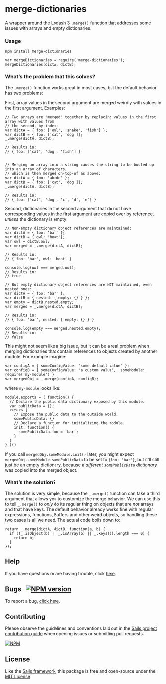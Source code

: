 # merge-dictionaries

A wrapper around the Lodash 3 `.merge()` function that addresses some issues with arrays and empty dictionaries.

### Usage

```
npm install merge-dictionaries
```

```
var mergeDictionaries = require('merge-dictionaries');
mergeDictionaries(dictA, dictB);
```

### What&rsquo;s the problem that this solves?

The `.merge()` function works great in most cases, but the default behavior has two problems:

First, array values in the second argument are merged weirdly with values in the first argument.  Examples:

```
// Two arrays are "merged" together by replacing values in the first array with values from
// the second, by index:
var dictA = { foo: ['owl', 'snake', 'fish'] };
var dictB = { foo: ['cat', 'dog']};
_.merge(dictA, dictB);

// Results in:
// { foo: ['cat', 'dog', 'fish'] }


// Merging an array into a string causes the string to be busted up into an array of characters,
// which is then merged on-top-of as above:
var dictA = { foo: 'abcde' };
var dictB = { foo: ['cat', 'dog']};
_.merge(dictA, dictB);

// Results in:
// { foo: ['cat', 'dog', 'c', 'd', 'e'] }
```

Second, dictionaries in the second argument that do not have corresponding values in the first argument are copied over by reference, _unless_ the dictionary is empty:

```
// Non-empty dictionary object references are maintained:
var dictA = { foo: 'bar' };
var dictB = { owl: 'hoot'};
var owl = dictB.owl;
var merged = _.merge(dictA, dictB);

// Results in:
// { foo: 'bar', owl: 'hoot' }

console.log(owl === merged.owl);
// Results in:
// true

// But empty dictionary object references are NOT maintained, even nested ones:
var dictA = { foo: 'bar' };
var dictB = { nested: { empty: {} } };
var empty = dictB.nested.empty;
var merged = _.merge(dictA, dictB);

// Results in:
// { foo: 'bar', nested: { empty: {} } }

console.log(empty === merged.nested.empty);
// Results in:
// false
```

This might not seem like a big issue, but it can be a real problem when merging dictionaries that contain references to objects created by another module.  For example imagine:

```
var configA = { someConfigValue: 'some default value' };
var configB = { someConfigValue: 'a custom value',  someModule: require('my-module') };
var mergedObj = _.merge(configA, configB);
```

where `my-module` looks like:

```
module.exports = ( function() {
  // Declare the public data dictionary exposed by this module.
  var publicData = {};
  return {
    // Expose the public data to the outside world.
    somePublicData: {}
    // Declare a function for initializing the module.
    init: function() {
      somePublicData.foo = 'bar';
    }
  }
} )()
```

If you call `mergedObj.someModule.init()` later, you might expect `mergedObj.someModule.somePublicData` to be set to `{foo: 'bar'}`, but it&rsquo;ll still just be an empty dictionary, because a _different `somePublicData` dictionary_ was copied into the merged object.

### What&rsquo;s the solution?

The solution is very simple, because the `_.merge()` function can take a third argument that allows you to customize the merge behavior.  We can use this to tell `_.merge()` to _only_ do its regular thing on objects that are _not_ arrays and that have keys.  The default behavior already works fine with regular expressions, functions, Buffers and other weird objects, so handling these two cases is all we need.  The actual code boils down to:

```
return _.merge(dictA, dictB, function(a, b) {
  if (!_.isObject(b) || _.isArray(b) || _.keys(b).length === 0) {
    return b;
  }
});
```

## Help

If you have questions or are having trouble, click [here](http://sailsjs.com/support).


## Bugs &nbsp; [![NPM version](https://badge.fury.io/js/merge-dictionaries.svg)](http://npmjs.com/package/merge-dictionaries)

To report a bug, [click here](http://sailsjs.com/bugs).


## Contributing

Please observe the guidelines and conventions laid out in the [Sails project contribution guide](http://sailsjs.com/documentation/contributing) when opening issues or submitting pull requests.

[![NPM](https://nodei.co/npm/merge-dictionaries.png?downloads=true)](http://npmjs.com/package/merge-dictionaries)

## License

Like the [Sails framework](http://sailsjs.com), this package is free and open-source under the [MIT License](http://sailsjs.com/license).
